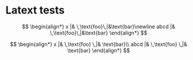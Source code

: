 # Latext tests

$$
\begin{align*}
x |& \,\text{foo}\,|&\text{bar}\newline
abcd |& \,\text{foo}\,|&\text{bar}
\end{align*}
$$

$$
\begin{align*}
x |& \,\text{foo} \,|& \text{bar}\\
abcd |& \,\text{foo} \,|& \text{bar}
\end{align*}
$$
